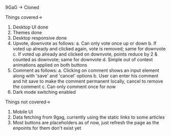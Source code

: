 9GaG -> Cloned

Things covered->
1. Desktop UI done
2. Themes done
3. Desktop responsive done
4. Upvote, downvote as follows:
    a. Can only vote once up or down
    b. If voted up already and clicked again, vote is removed; same for downvote
    c. If voted up already and clicked on downvote, points reduce by 2 & counted as downvote; same for downvote
    d. Simple out of context animations applied on both buttons
5. Comment as follows:
    a. Clicking on comment shows an input element along with 'save' and 'cancel' options
    b. User can enter his comment and hit save to make the comment permanent locally, cancel to remove the comment
    c. Can only comment once for now
6. Dark mode switching enabled

Things not covered->
1. Mobile UI
2. Data fetching from 9gag, currently using the static links to some articles
3. Most buttons are placeholders as of now, just refresh the page as the enpoints for them don't exist yet